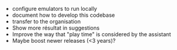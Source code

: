 - configure emulators to run locally
- document how to develop this codebase
- transfer to the organisation
- Show more résultat in suggestions
- Improve the way that "play time" is considered by the assistant
- Maybe boost newer releases (<3 years)?
